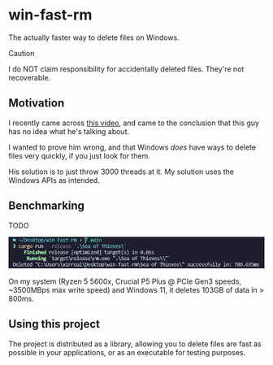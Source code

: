 # win-fast-rm

The actually faster way to delete files on Windows.

> [!CAUTION]
> I do NOT claim responsibility for accidentally deleted files. They're not recoverable.

## Motivation

I recently came across [this video](https://youtu.be/CzgzED0VR5A), and came to the conclusion that this guy has no idea what he's talking about.

I wanted to prove him wrong, and that Windows _does_ have ways to delete files very quickly, if you just look for them.

His solution is to just throw 3000 threads at it. My solution uses the Windows APIs as intended.

## Benchmarking

TODO

![103GB deleted in just 790ms](https://github.com/uwu/win-fast-rm/blob/main/benchmarks/demo.png)

On my system (Ryzen 5 5600x, Crucial P5 Plus @ PCIe Gen3 speeds, ~3500MBps max write speed) and Windows 11, it deletes 103GB of data in > 800ms.

## Using this project

The project is distributed as a library, allowing you to delete files are fast as possible in your applications, or as an executable for testing purposes.
